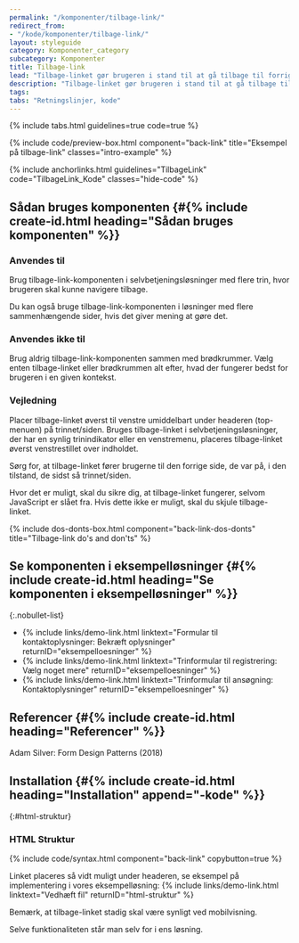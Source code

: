 ```yaml
---
permalink: "/komponenter/tilbage-link/"
redirect_from:
- "/kode/komponenter/tilbage-link/"
layout: styleguide
category: Komponenter_category
subcategory: Komponenter
title: Tilbage-link
lead: "Tilbage-linket gør brugeren i stand til at gå tilbage til forrige trin eller side i en selvbetjeningsløsning."
description: "Tilbage-linket gør brugeren i stand til at gå tilbage til forrige trin eller side i en selvbetjeningsløsning."
tags:
tabs: "Retningslinjer, kode"
---
```


{% include tabs.html guidelines=true code=true %}

{% include code/preview-box.html component="back-link" title="Eksempel på tilbage-link" classes="intro-example" %}

{% include anchorlinks.html guidelines="TilbageLink" code="TilbageLink_Kode" classes="hide-code" %}

<!--split-->

## Sådan bruges komponenten {#{% include create-id.html heading="Sådan bruges komponenten" %}}

### Anvendes til

Brug tilbage-link-komponenten i selvbetjeningsløsninger med flere trin, hvor brugeren skal kunne navigere tilbage.

Du kan også bruge tilbage-link-komponenten i løsninger med flere sammenhængende sider, hvis det giver mening at gøre det.

### Anvendes ikke til

Brug aldrig tilbage-link-komponenten sammen med brødkrummer. Vælg enten tilbage-linket eller brødkrummen alt efter, hvad der fungerer bedst for brugeren i en given kontekst.

### Vejledning

Placer tilbage-linket øverst til venstre umiddelbart under headeren (top-menuen) på trinnet/siden. Bruges tilbage-linket i selvbetjeningsløsninger, der har en synlig trinindikator eller en venstremenu, placeres tilbage-linket øverst venstrestillet over indholdet.

Sørg for, at tilbage-linket fører brugerne til den forrige side, de var på, i den tilstand, de sidst så trinnet/siden.

Hvor det er muligt, skal du sikre dig, at tilbage-linket fungerer, selvom JavaScript er slået fra. Hvis dette ikke er muligt, skal du skjule tilbage-linket.

{% include dos-donts-box.html component="back-link-dos-donts" title="Tilbage-link do's and don'ts" %}

## Se komponenten i eksempelløsninger {#{% include create-id.html heading="Se komponenten i eksempelløsninger" %}}

{:.nobullet-list}
- {% include links/demo-link.html linktext="Formular til kontaktoplysninger: Bekræft oplysninger" returnID="eksempelloesninger" %}
- {% include links/demo-link.html linktext="Trinformular til registrering: Vælg noget mere" returnID="eksempelloesninger" %}
- {% include links/demo-link.html linktext="Trinformular til ansøgning: Kontaktoplysninger" returnID="eksempelloesninger" %}

## Referencer {#{% include create-id.html heading="Referencer" %}}

Adam Silver: Form Design Patterns (2018)

<!--split-->

## Installation {#{% include create-id.html heading="Installation" append="-kode" %}}

{:#html-struktur}
### HTML Struktur

{% include code/syntax.html component="back-link" copybutton=true %}

Linket placeres så vidt muligt under headeren, se eksempel på implementering i vores eksempelløsning: {% include links/demo-link.html linktext="Vedhæft fil" returnID="html-struktur" %}

Bemærk, at tilbage-linket stadig skal være synligt ved mobilvisning.

Selve funktionaliteten står man selv for i ens løsning.
